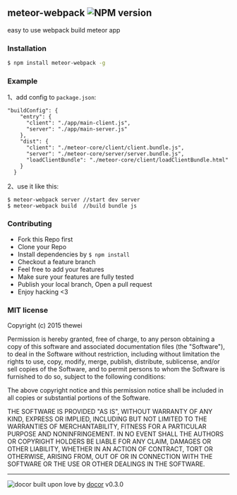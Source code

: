 ## meteor-webpack ![NPM version](https://img.shields.io/npm/v/meteor-webpack.svg?style=flat)

easy to use webpack build meteor app

### Installation
```bash
$ npm install meteor-webpack -g
```

### Example
1、add config to `package.json`:
```
"buildConfig": {
    "entry": {
      "client": "./app/main-client.js",
      "server": "./app/main-server.js"
    },
    "dist": {
      "client": "./meteor-core/client/client.bundle.js",
      "server": "./meteor-core/server/server.bundle.js",
      "loadClientBundle": "./meteor-core/client/loadClientBundle.html"
    }
  }
```

2、use it like this:
```
$ meteor-webpack server //start dev server
$ meteor-webpack build  //build bundle js
```

### Contributing
- Fork this Repo first
- Clone your Repo
- Install dependencies by `$ npm install`
- Checkout a feature branch
- Feel free to add your features
- Make sure your features are fully tested
- Publish your local branch, Open a pull request
- Enjoy hacking <3

### MIT license
Copyright (c) 2015 thewei

Permission is hereby granted, free of charge, to any person obtaining a copy
of this software and associated documentation files (the &quot;Software&quot;), to deal
in the Software without restriction, including without limitation the rights
to use, copy, modify, merge, publish, distribute, sublicense, and/or sell
copies of the Software, and to permit persons to whom the Software is
furnished to do so, subject to the following conditions:

The above copyright notice and this permission notice shall be included in
all copies or substantial portions of the Software.

THE SOFTWARE IS PROVIDED &quot;AS IS&quot;, WITHOUT WARRANTY OF ANY KIND, EXPRESS OR
IMPLIED, INCLUDING BUT NOT LIMITED TO THE WARRANTIES OF MERCHANTABILITY,
FITNESS FOR A PARTICULAR PURPOSE AND NONINFRINGEMENT. IN NO EVENT SHALL THE
AUTHORS OR COPYRIGHT HOLDERS BE LIABLE FOR ANY CLAIM, DAMAGES OR OTHER
LIABILITY, WHETHER IN AN ACTION OF CONTRACT, TORT OR OTHERWISE, ARISING FROM,
OUT OF OR IN CONNECTION WITH THE SOFTWARE OR THE USE OR OTHER DEALINGS IN
THE SOFTWARE.

---
![docor]()
built upon love by [docor](git+https://github.com/turingou/docor.git) v0.3.0
